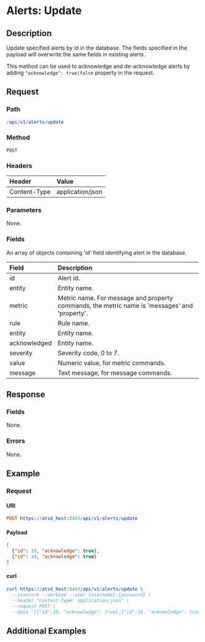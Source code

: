 # Alerts: Update

## Description

Update specified alerts by id in the database. The fields specified in the payload will overwrite the same fields in existing alerts.

This method can be used to acknowledge and de-acknowledge alerts by adding `"acknowledge": true|false` property in the request.

## Request

### Path

```elm
/api/v1/alerts/update
```

### Method

```
POST
```

### Headers

|**Header**|**Value**|
|:---|:---|
| Content-Type | application/json |

### Parameters

None.

### Fields

An array of objects containing 'id' field identifying alert in the database.

|**Field**|**Description**|
|:---|:---|
|id|Alert id.|
|entity|Entity name.|
|metric|Metric name. For message and property commands, the metric name is 'messages' and 'property'.|
|rule|Rule name.|
|entity|Entity name.|
|acknowledged|Entity name.|
|severity|Severity code, 0 to 7.|
|value|Numeric value, for metric commands.|
|message|Text message, for message commands.|

## Response

### Fields

None.

### Errors

None.

## Example

### Request

#### URI

```elm
POST https://atsd_host:8443/api/v1/alerts/update
```

#### Payload

```json
[
  {"id": 10, "acknowledge": true},
  {"id": 14, "acknowledge": true}
]
```

#### curl

```elm
curl https://atsd_host:8443/api/v1/alerts/update \
  --insecure --verbose --user {username}:{password} \
  --header "Content-Type: application/json" \
  --request POST \
  --data '[{"id":10, "acknowledge": true},{"id":14, "acknowledge": true}]'
```

## Additional Examples

